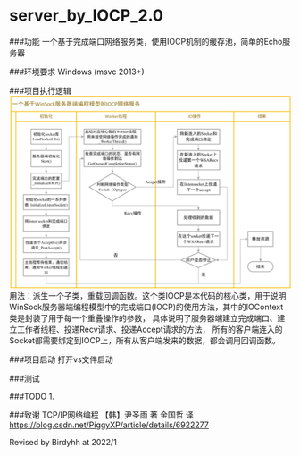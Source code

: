 # server_by_IOCP_2.0

###功能
一个基于完成端口网络服务类，使用IOCP机制的缓存池，简单的Echo服务器


###环境要求
Windows (msvc 2013+)

###项目执行逻辑
![一个基于WinSock服务器编程模型的IOCP网络服务](https://raw.githubusercontent.com/birdyhh/server_by_IOCP_2.0/main/process.jpg)
用法：派生一个子类，重载回调函数。这个类IOCP是本代码的核心类，用于说明WinSock服务器端编程模型中的完成端口(IOCP)的使用方法，其中的IOContext类是封装了用于每一个重叠操作的参数， 具体说明了服务器端建立完成端口、建立工作者线程、投递Recv请求、投递Accept请求的方法， 所有的客户端连入的Socket都需要绑定到IOCP上，所有从客户端发来的数据，都会调用回调函数。

###项目启动
打开vs文件启动

###测试
![]()

###TODO
1.

###致谢
TCP/IP网络编程 【韩】尹圣雨 著 金国哲 译
https://blog.csdn.net/PiggyXP/article/details/6922277


Revised by Birdyhh at 2022/1